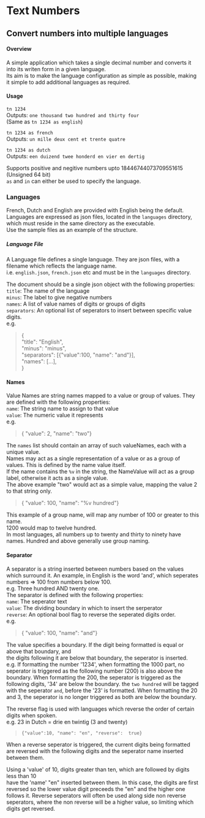 # Text Numbers

## Convert numbers into multiple languages

#### Overview

A simple application which takes a single decimal number and converts it into its writen form in a given language.  
Its aim is to make the language configuration as simple as possible, making it simple to add additional languages as
required.

#### Usage

`tn 1234`  
Outputs: `one thousand two hundred and thirty four`  
(Same as `tn 1234 as english`)

`tn 1234 as french`  
Outputs: `un mille deux cent et trente quatre`

`tn 1234 as dutch`  
Outputs: `een duizend twee honderd en vier en dertig`

Supports positive and negitive numbers upto 18446744073709551615 (Unsigned 64 bit)  
`as` and `in` can either be used to specify the language.

### Languages

French, Dutch and English are provided with English being the default.  
Languages are expressed as json files, located in the `languages` directory, which must reside in the same directory as
the executable.  
Use the sample files as an example of the structure.

##### Language File

A Language file defines a single language. They are json files, with a filename which reflects the language name.  
i.e. `english.json`, `french.json` etc and must be in the `languages` directory.

The document should be a single json object with the following properties:  
`title`:   The name of the language  
`minus`: The label to give negative numbers  
`names`: A list of value names of digits or groups of digits  
`separators`: An optional list of seperators to insert between specific value digits.  
e.g.
> {  
"title": "English",  
"minus": "minus",  
"separators": [{"value":100, "name": "and"}],  
"names": [...],  
> }

#### Names
Value Names are string names mapped to a value or group of values.  They are defined with the following properties:    
`name`: The string name to assign to that value  
`value`: The numeric value it represents   
e.g.
> { "value": 2, "name": "two"}

The `names` list should contain an array of such valueNames, each with a unique value.  
Names may act as a single representation of a value or as a group of values.  This is defined by the name value itself.  
If the name contains the `%v` in the string, the NameValue will act as a group label, otherwise it acts as a single value.  
The above example "two" would act as a simple value, mapping the value 2 to that string only.  
> { "value": 100, "name": "%v hundred"}

This example of a group name, will map any number of 100 or greater to this name.  
1200 would map to twelve hundred.  
In most languages, all numbers up to twenty and thirty to ninety have names.  Hundred and above generally use group naming.  

#### Separator

A separator is a string inserted between numbers based on the values which surround it.
An example, in English is the word 'and', which seperates numbers => 100 from numbers below 100.  
e.g. Three hundred AND twenty one.  
The separator is defined with the following properties:  
`name`: The seperator text  
`value`: The dividing boundary in which to insert the serperator    
`reverse`: An optional bool flag to reverse the seperated digits order.    
e.g.
> { "value": 100, "name": "and"}

The value specifies a boundary. If the digit being formatted is equal or above that boundary, and  
the digits following it are below that boundary, the seperator is inserted.  
e.g. If formatting the number '1234', when formatting the 1000 part, no seperator is triggered
as the following number (200) is also above the boundary.
When formatting the 200, the seperator is triggered as the following digits, '34' are below the boundary.
the `two hundred` will be tagged with the seperator `and`, before the '23' is formatted.
When formatting the 20 and 3, the seperator is no longer triggered as both are below the boundary.

The reverse flag is used with languages which reverse the order of certain digits when spoken.  
e.g. 23 in Dutch = drie en twintig  (3 and twenty)
> `{"value":10, "name": "en", "reverse":  true}`

When a reverse seperator is triggered, the current digits being formatted are reversed with the
following digits and the seperator name inserted between them.

Using a 'value' of 10, digits greater than ten, which are followed by digits less than 10  
have the 'name' "en" inserted between them. In this case, the digits are first reversed
so the lower value digit preceeds the "en" and the higher one follows it.
Reverse seperators will often be used along side non reverse seperators, where the non reverse will be a higher value,
so limiting which digits get reversed.  

